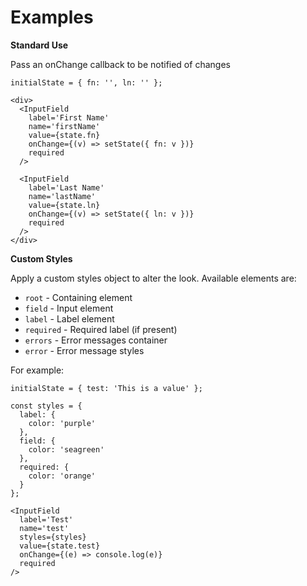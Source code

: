 # Examples

**Standard Use**

Pass an onChange callback to be notified of changes

```
initialState = { fn: '', ln: '' };

<div>
  <InputField
    label='First Name'
    name='firstName'
    value={state.fn}
    onChange={(v) => setState({ fn: v })}
    required
  />

  <InputField
    label='Last Name'
    name='lastName'
    value={state.ln}
    onChange={(v) => setState({ ln: v })}
    required
  />
</div>
```

**Custom Styles**

Apply a custom styles object to alter the look. Available elements are:

- `root` - Containing element
- `field` - Input element
- `label` - Label element
- `required` - Required label (if present)
- `errors` - Error messages container
- `error` - Error message styles

For example:

```
initialState = { test: 'This is a value' };

const styles = {
  label: {
    color: 'purple'
  },
  field: {
    color: 'seagreen'
  },
  required: {
    color: 'orange'
  }
};

<InputField
  label='Test'
  name='test'
  styles={styles}
  value={state.test}
  onChange={(e) => console.log(e)}
  required
/>
```

